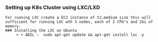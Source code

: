 ### Setting up K8s Cluster using LXC/LXD 

```
For running LXC create a EC2 instance of t2.medium size this will sufficient for running LXC wth 3 nodes, each of 2 CPU's and 2Gi of memory.
### Installing the LXC on Ubuntu 
     ➤ ➤ ADIL ~  sudo apt-get update && apt-get install lxc -y

```

